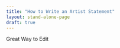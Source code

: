 ```yaml
---
title: "How to Write an Artist Statement"
layout: stand-alone-page
draft: true
---
```


Great Way to Edit
